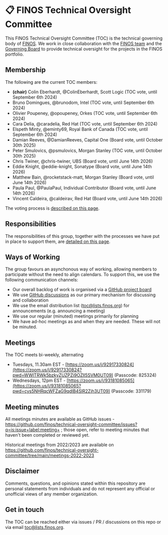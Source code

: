 # 📋  FINOS Technical Oversight Committee

This FINOS Technical Oversight Committee (TOC) is the technical governing body of [FINOS](https://www.finos.org/). We work in close collaboration with the [FINOS team](https://www.finos.org/team) and the [Governing Board](https://www.finos.org/governing-board) to provide technical oversight for the projects in the FINOS portfolio.

## Membership 

The following are the current TOC members:

 - **(chair)** Colin Eberhardt, @ColinEberhardt, Scott Logic (TOC vote, until September 6th 2024)
 - Bruno Domingues, @brunodom, Intel (TOC vote, until September 6th 2024)
 - Olivier Poupeney, @opoupeney, Orkes (TOC vote, until September 6th 2024)
 - Cara Delia, @caradelia, Red Hat (TOC vote, until September 6th 2024)
 - Elspeth Minty, @eminty69, Royal Bank of Canada (TOC vote, until September 6th 2024)
 - Damian Reeves, @DamianReeves, Capital One (Board vote, until October 30th 2025)
 - Peter Smulovics, @psmulovics, Morgan Stanley (TOC vote, until October 30th 2025)
 - Chris Twiner, @chris-twiner, UBS (Board vote, until June 14th 2026)
 - Eddie Knight, @eddie-knight, Sonatype (Board vote, until June 14th 2026)
 - Matthew Bain, @rocketstack-matt, Morgan Stanley (Board vote, until June 14th 2026)
 - Paula Paul, @PaulaPaul, Individual Contributor (Board vote, until June 14th 2026)
 - Vincent Caldeira, @caldeirav, Red Hat (Board vote, until June 14th 2026)
 
The voting process is [described on this page](voting.md).

## Responsibilities

The responsibilities of this group, together with the processes we have put in place to support them, are [detailed on this page](responsibilities.md).

## Ways of Working

The group favours an asynchonous way of working, allowing members to participate without the need to align calendars. To support this, we use the following communication channels:

 - Our overall backlog of work is organised via a [GitHub project board](https://github.com/orgs/finos/projects/39)
 - We use [GitHub discussions](https://github.com/finos/technical-oversight-committee/discussions) as our primary mechanism for discussing and collaboration
 - We use the email distribution list (toc@lists.finos.org) for announcements (e.g. announcing a meeting)
 - We use our regular (minuted) meetings primarily for planning
 - We have ad-hoc meetings as and when they are needed. These will not be minuted.

## Meetings
The TOC meets bi-weekly, alternating
- Tuesdays, 11.30am EST - [https://zoom.us/j/92917330824](https://zoom.us/j/92917330824?pwd=WWlTRWk5bzkyZUZPZi9OZll5SVM0UT09) (Passcode: 825324)
- Wednesdays, 12pm EST - [https://zoom.us/j/93181085065](https://zoom.us/j/93181085065?pwd=cys5NHRqcWFZaG9qdlB4SlR2Zjh3UT09) (Passcode: 331179)

## Meeting minutes
All meetings minutes are available as GitHub issues - https://github.com/finos/technical-oversight-committee/issues?q=is:issue+label:meeting+ ; those open, refer to meeting minutes that haven't been completed or reviewed yet.

Historical meetings from 2022/2023 are available on https://github.com/finos/technical-oversight-committee/tree/main/meetings-2022-2023

## Disclaimer

Comments, questions, and opinions stated within this repository are personal statements from individuals and do not represent any official or unofficial views of any member organization.

## Get in touch

The TOC can be reached either via issues / PR / discussions on this repo or via email toc@lists.finos.org.

